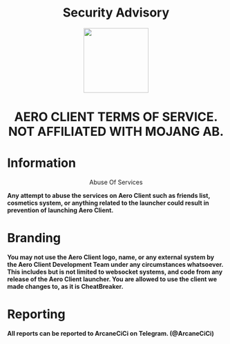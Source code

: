 <h1 align="center">Security Advisory</h1>

<p align="center">
    <img src="https://i.imgur.com/e4Au1VM.png" width="150" height="150"/>
    <h1 align="center">AERO CLIENT TERMS OF SERVICE. NOT AFFILIATED WITH MOJANG AB.</h1>
</p>

# Information

<p align="center" style="font-weight: bolder>The terms of this Software License Agreement shall apply to all versions, editions, and future updates of the Aero Client software and constitute a legal agreement between you and CiCi Games, LLC. Access to and use of CiCi Games websites or other services related to Aero Client is governed by the CiCi Games Terms of Service, located on this page.</p>

# Abuse Of Services

<p style="font-weight: bolder">Any attempt to abuse the services on Aero Client such as friends list, cosmetics system, or anything related to the launcher could result in prevention of launching Aero Client.</p>

# Branding

<p style="font-weight: bold">You may not use the Aero Client logo, name, or any external system by the Aero Client Development Team under any circumstances whatsoever. This includes but is not limited to websocket systems, and code from any release of the Aero Client launcher. You are allowed to use the client we made changes to, as it is CheatBreaker.</p>

# Reporting

<p style="font-weight: bold">All reports can be reported to ArcaneCiCi on Telegram. (@ArcaneCiCi)</p>
